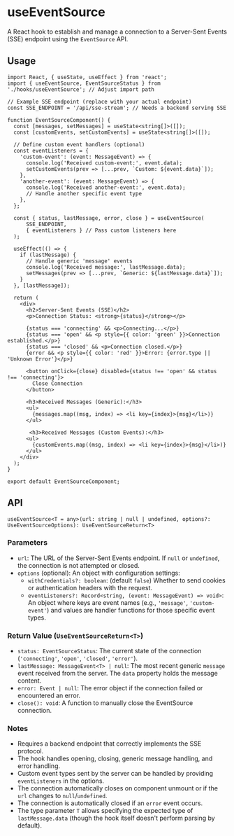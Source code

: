 # useEventSource

A React hook to establish and manage a connection to a Server-Sent Events (SSE) endpoint using the `EventSource` API.

## Usage

```tsx
import React, { useState, useEffect } from 'react';
import { useEventSource, EventSourceStatus } from './hooks/useEventSource'; // Adjust import path

// Example SSE endpoint (replace with your actual endpoint)
const SSE_ENDPOINT = '/api/sse-stream'; // Needs a backend serving SSE

function EventSourceComponent() {
  const [messages, setMessages] = useState<string[]>([]);
  const [customEvents, setCustomEvents] = useState<string[]>([]);

  // Define custom event handlers (optional)
  const eventListeners = {
    'custom-event': (event: MessageEvent) => {
      console.log('Received custom-event:', event.data);
      setCustomEvents(prev => [...prev, `Custom: ${event.data}`]);
    },
    'another-event': (event: MessageEvent) => {
      console.log('Received another-event:', event.data);
      // Handle another specific event type
    },
  };

  const { status, lastMessage, error, close } = useEventSource(
      SSE_ENDPOINT,
      { eventListeners } // Pass custom listeners here
  );

  useEffect(() => {
    if (lastMessage) {
      // Handle generic 'message' events
      console.log('Received message:', lastMessage.data);
      setMessages(prev => [...prev, `Generic: ${lastMessage.data}`]);
    }
  }, [lastMessage]);

  return (
    <div>
      <h2>Server-Sent Events (SSE)</h2>
      <p>Connection Status: <strong>{status}</strong></p>

      {status === 'connecting' && <p>Connecting...</p>}
      {status === 'open' && <p style={{ color: 'green' }}>Connection established.</p>}
      {status === 'closed' && <p>Connection closed.</p>}
      {error && <p style={{ color: 'red' }}>Error: {error.type || 'Unknown Error'}</p>}

      <button onClick={close} disabled={status !== 'open' && status !== 'connecting'}>
        Close Connection
      </button>

      <h3>Received Messages (Generic):</h3>
      <ul>
        {messages.map((msg, index) => <li key={index}>{msg}</li>)}
      </ul>

       <h3>Received Messages (Custom Events):</h3>
      <ul>
        {customEvents.map((msg, index) => <li key={index}>{msg}</li>)}
      </ul>
    </div>
  );
}

export default EventSourceComponent;
```

## API

`useEventSource<T = any>(url: string | null | undefined, options?: UseEventSourceOptions): UseEventSourceReturn<T>`

### Parameters

-   `url`: The URL of the Server-Sent Events endpoint. If `null` or `undefined`, the connection is not attempted or closed.
-   `options` (optional): An object with configuration settings:
    -   `withCredentials?: boolean`: (default `false`) Whether to send cookies or authentication headers with the request.
    -   `eventListeners?: Record<string, (event: MessageEvent) => void>`: An object where keys are event names (e.g., `'message'`, `'custom-event'`) and values are handler functions for those specific event types.

### Return Value (`UseEventSourceReturn<T>`)

-   `status: EventSourceStatus`: The current state of the connection (`'connecting'`, `'open'`, `'closed'`, `'error'`).
-   `lastMessage: MessageEvent<T> | null`: The most recent generic `message` event received from the server. The `data` property holds the message content.
-   `error: Event | null`: The error object if the connection failed or encountered an error.
-   `close(): void`: A function to manually close the EventSource connection.

### Notes

-   Requires a backend endpoint that correctly implements the SSE protocol.
-   The hook handles opening, closing, generic message handling, and error handling.
-   Custom event types sent by the server can be handled by providing `eventListeners` in the options.
-   The connection automatically closes on component unmount or if the `url` changes to `null`/`undefined`.
-   The connection is automatically closed if an `error` event occurs.
-   The type parameter `T` allows specifying the expected type of `lastMessage.data` (though the hook itself doesn't perform parsing by default).
